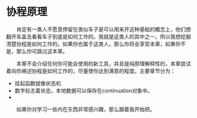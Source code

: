 # 协程原理
&emsp;&emsp;肯定有一类人不愿意停留在类似车子是可以用来开这种基础的概念上，他们想翻开车盖去看看车子到底是如何工作的。我就是这类人的其中之一，所以我想挖掘清楚协程是如何工作的。如果你也属于这类人，那么你将会享受本章，如果你不是，那么你可跳过这本章。

&emsp;&emsp;本章不会介绍任何你可能会使用的新工具，并且是纯原理解释性的，本章尝试着向你阐述协程是如何工作的，尽量使你达到满意的程度。主要章节分为：
 - 挂起函数就像状态机
 - 数字标志着状态，本地数据可以保存在continuation对象中。
 - 

&emsp;&emsp;如果你对学习一些内在东西非常感兴趣，那么跟着我开始把。
